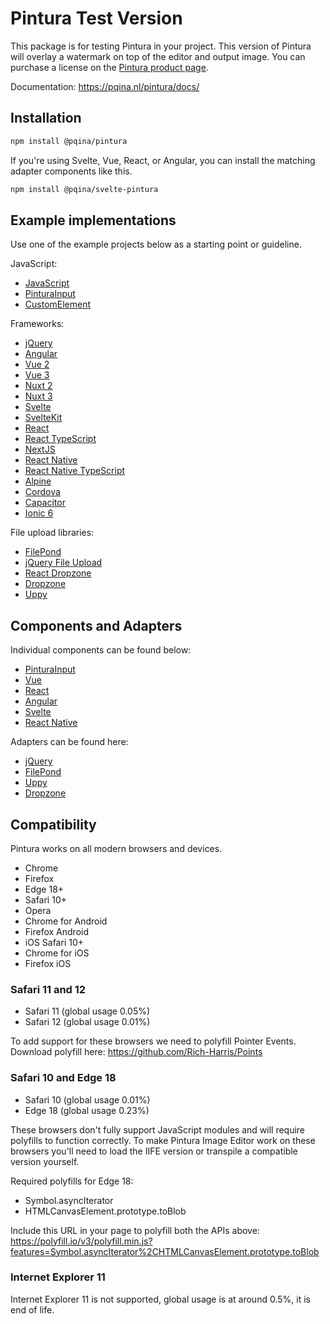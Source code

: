 # Pintura Test Version

This package is for testing Pintura in your project. This version of Pintura will overlay a watermark on top of the editor and output image. You can purchase a license on the [Pintura product page](https://pqina.nl/pintura/).

Documentation: https://pqina.nl/pintura/docs/

## Installation

```bash
npm install @pqina/pintura
```

If you're using Svelte, Vue, React, or Angular, you can install the matching adapter components like this.

```bash
npm install @pqina/svelte-pintura
```

## Example implementations

Use one of the example projects below as a starting point or guideline.

JavaScript:

-   [JavaScript](https://github.com/pqina/pintura-example-javascript)
-   [PinturaInput](https://github.com/pqina/pintura-example-pintura-input)
-   [CustomElement](https://github.com/pqina/pintura-example-custom-element)

Frameworks:

-   [jQuery](https://github.com/pqina/pintura-example-jquery)
-   [Angular](https://github.com/pqina/pintura-example-angular)
-   [Vue 2](https://github.com/pqina/pintura-example-vue-2)
-   [Vue 3](https://github.com/pqina/pintura-example-vue-3)
-   [Nuxt 2](https://github.com/pqina/pintura-example-nuxt-2)
-   [Nuxt 3](https://github.com/pqina/pintura-example-nuxt-3)
-   [Svelte](https://github.com/pqina/pintura-example-svelte)
-   [SvelteKit](https://github.com/pqina/pintura-example-sveltekit)
-   [React](https://github.com/pqina/pintura-example-react)
-   [React TypeScript](https://github.com/pqina/pintura-example-react-typescript)
-   [NextJS](https://github.com/pqina/pintura-example-nextjs)
-   [React Native](https://github.com/pqina/pintura-example-react-native)
-   [React Native TypeScript](https://github.com/pqina/pintura-example-react-native-typescript)
-   [Alpine](https://github.com/pqina/pintura-example-alpine)
-   [Cordova](https://github.com/pqina/pintura-example-cordova)
-   [Capacitor](https://github.com/pqina/pintura-example-capacitor)
-   [Ionic 6](https://github.com/pqina/pintura-example-ionic-6)

File upload libraries:

-   [FilePond](https://github.com/pqina/pintura-example-filepond)
-   [jQuery File Upload](https://github.com/pqina/pintura-example-jquery-file-upload)
-   [React Dropzone](https://github.com/pqina/pintura-example-react-dropzone)
-   [Dropzone](https://github.com/pqina/pintura-example-dropzone)
-   [Uppy](https://github.com/pqina/pintura-example-uppy)

## Components and Adapters

Individual components can be found below:

-   [PinturaInput](https://github.com/pqina/pintura-component-pintura-input)
-   [Vue](https://github.com/pqina/pintura-component-vue)
-   [React](https://github.com/pqina/pintura-component-react)
-   [Angular](https://github.com/pqina/pintura-component-angular)
-   [Svelte](https://github.com/pqina/pintura-component-svelte)
-   [React Native](https://github.com/pqina/pintura-component-react-native)

Adapters can be found here:

-   [jQuery](https://github.com/pqina/pintura-adapter-jquery)
-   [FilePond](https://github.com/pqina/filepond-plugin-image-editor)
-   [Uppy](https://github.com/pqina/pintura-adapter-uppy)
-   [Dropzone](https://github.com/pqina/pintura-adapter-dropzone)

## Compatibility

Pintura works on all modern browsers and devices.

-   Chrome
-   Firefox
-   Edge 18+
-   Safari 10+
-   Opera
-   Chrome for Android
-   Firefox Android
-   iOS Safari 10+
-   Chrome for iOS
-   Firefox iOS

### Safari 11 and 12

-   Safari 11 (global usage 0.05%)
-   Safari 12 (global usage 0.01%)

To add support for these browsers we need to polyfill Pointer Events.
Download polyfill here: https://github.com/Rich-Harris/Points

### Safari 10 and Edge 18

-   Safari 10 (global usage 0.01%)
-   Edge 18 (global usage 0.23%)

These browsers don't fully support JavaScript modules and will require polyfills to function correctly. To make Pintura Image Editor work on these browsers you'll need to load the IIFE version or transpile a compatible version yourself.

Required polyfills for Edge 18:

-   Symbol.asyncIterator
-   HTMLCanvasElement.prototype.toBlob

Include this URL in your page to polyfill both the APIs above: https://polyfill.io/v3/polyfill.min.js?features=Symbol.asyncIterator%2CHTMLCanvasElement.prototype.toBlob

### Internet Explorer 11

Internet Explorer 11 is not supported, global usage is at around 0.5%, it is end of life.
